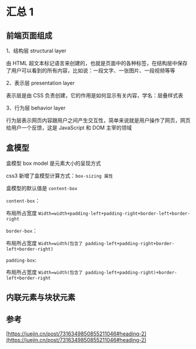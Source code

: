 # 汇总 1

## 前端页面组成

1、结构层 structural layer

由 HTML 超文本标记语言来创建的，也就是页面中的各种标签，在结构层中保存了用户可以看到的所有内容，比如说：一段文字、一张图片、一段视频等等

2、表示层 presentation layer

表示层是由 CSS 负责创建，它的作用是如何显示有关内容，学名：层叠样式表

3、行为层 behavior layer

行为层表示网页内容跟用户之间产生交互性，简单来说就是用户操作了网页，网页给用户一个反馈，这是 JavaScript 和 DOM 主宰的领域

## 盒模型

盒模型 box model 是元素大小的呈现方式

css3 新增了盒模型计算方式：`box-sizing 属性`

盒模型的默认值是 `content-box`

`content-box`：

布局所占宽度 `Width=width+padding-left+padding-right+border-left+border-right`

`border-box`：

布局所占宽度 `Width=width(包含了 padding-left+padding-right+border-left+border-right)`

`padding-box`:

布局所占宽度 `Width=width(包含了 padding-left+padding-right)+border-left+border-right`

## 内联元素与块状元素

## 参考

[https://juejin.cn/post/7316349850855211046#heading-2](https://juejin.cn/post/7316349850855211046#heading-2)
